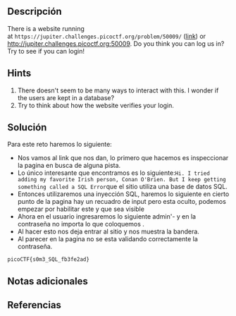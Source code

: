 ## **Descripción**
There is a website running at `https://jupiter.challenges.picoctf.org/problem/50009/` ([link](https://jupiter.challenges.picoctf.org/problem/50009/)) or http://jupiter.challenges.picoctf.org:50009. Do you think you can log us in? Try to see if you can login!
## Hints
1. There doesn't seem to be many ways to interact with this. I wonder if the users are kept in a database?
2. Try to think about how the website verifies your login.
## **Solución** 
Para este reto haremos lo siguiente:
- Nos vamos al link que nos dan, lo primero que hacemos es inspeccionar la pagina en busca de alguna pista.
- Lo único interesante que encontramos es lo siguiente:`Hi. I tried adding my favorite Irish person, Conan O'Brien. But I keep getting something called a SQL Error`que el sitio utiliza una base de datos SQL.
- Entonces utilizaremos una inyección SQL, haremos lo siguiente en cierto punto de la pagina hay un recuadro de input pero esta oculto, podemos empezar por habilitar este y que sea visible
- Ahora en el usuario ingresaremos lo siguiente admin'- y en la contraseña no importa lo que coloquemos .
- Al hacer esto nos deja entrar al sitio y nos muestra la bandera.
- Al parecer en la pagina no se esta validando correctamente la contraseña.

```
picoCTF{s0m3_SQL_fb3fe2ad}
```

## **Notas adicionales**

## **Referencias**
